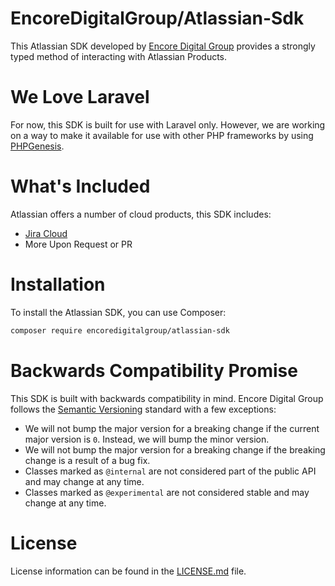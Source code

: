 # EncoreDigitalGroup/Atlassian-Sdk

This Atlassian SDK developed by [Encore Digital Group](https://github.com/EncoreDigitalGroup) provides a strongly typed method of interacting with Atlassian Products.

# We Love Laravel

For now, this SDK is built for use with Laravel only. However, we are working on a way to make it available for use with other PHP frameworks by using
[PHPGenesis](https://github.com/EncoreDigitalGroup/PHPGenesis).

# What's Included

Atlassian offers a number of cloud products, this SDK includes:

- [Jira Cloud](https://developer.atlassian.com/cloud/jira/platform/rest/v2/)
- More Upon Request or PR

# Installation

To install the Atlassian SDK, you can use Composer:

```bash
composer require encoredigitalgroup/atlassian-sdk
```

# Backwards Compatibility Promise

This SDK is built with backwards compatibility in mind. Encore Digital Group follows the [Semantic Versioning](https://semver.org) standard with a few exceptions:

- We will not bump the major version for a breaking change if the current major version is `0`. Instead, we will bump the minor version.
- We will not bump the major version for a breaking change if the breaking change is a result of a bug fix.
- Classes marked as `@internal` are not considered part of the public API and may change at any time.
- Classes marked as `@experimental` are not considered stable and may change at any time.

# License

License information can be found in the [LICENSE.md](/LICENSE.md) file.